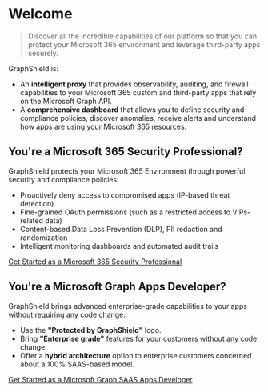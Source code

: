 # Welcome
> Discover all the incredible capabilities of our platform so that you can protect your Microsoft 365 environment and leverage third-party apps securely.

GraphShield is:
- An **intelligent proxy** that provides observability, auditing, and firewall capabilities to your Microsoft 365 custom and third-party apps that rely on the Microsoft Graph API.
- A **comprehensive dashboard** that allows you to define security and compliance policies, discover anomalies, receive alerts and understand how apps are using your Microsoft 365 resources.

## You're a Microsoft 365 Security Professional?
GraphShield protects your Microsoft 365 Environment through powerful security and compliance policies:
- Proactively deny access to compromised apps (IP-based threat detection)
- Fine-grained OAuth permissions (such as a restricted access to VIPs-related data)
- Content-based Data Loss Prevention (DLP), PII redaction and randomization
- Intelligent monitoring dashboards and automated audit trails

[Get Started as a Microsoft 365 Security Professional](/policies)

## You're a Microsoft Graph Apps Developer?
GraphShield brings advanced enterprise-grade capabilities to your apps without requiring any code change:
- Use the **"Protected by GraphShield"** logo.
- Bring **"Enterprise grade"** features for your customers without any code change.
- Offer a **hybrid architecture** option to enterprise customers concerned about a 100% SAAS-based model.

[Get Started as a Microsoft Graph SAAS Apps Developer](/integration)
